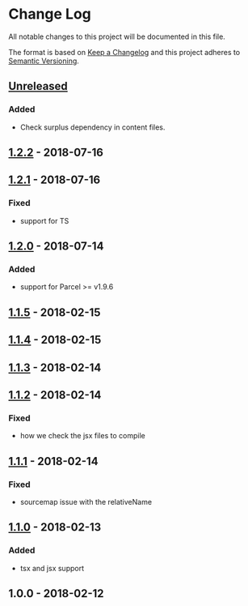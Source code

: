 # Change Log
All notable changes to this project will be documented in this file.

The format is based on [Keep a Changelog](http://keepachangelog.com/)
and this project adheres to [Semantic Versioning](http://semver.org/).

## [Unreleased]
### Added
- Check surplus dependency in content files.

## [1.2.2] - 2018-07-16

## [1.2.1] - 2018-07-16
### Fixed
- support for TS

## [1.2.0] - 2018-07-14
### Added
- support for Parcel >= v1.9.6

## [1.1.5] - 2018-02-15

## [1.1.4] - 2018-02-15

## [1.1.3] - 2018-02-14

## [1.1.2] - 2018-02-14
### Fixed
- how we check the jsx files to compile

## [1.1.1] - 2018-02-14
### Fixed
- sourcemap issue with the relativeName

## [1.1.0] - 2018-02-13
### Added
- tsx and jsx support

## 1.0.0 - 2018-02-12
[Unreleased]: https://github.com/tinchoz49/parcel-plugin-surplus/compare/v1.2.2...HEAD
[1.2.2]: https://github.com/tinchoz49/parcel-plugin-surplus/compare/v1.2.1...v1.2.2
[1.2.1]: https://github.com/tinchoz49/parcel-plugin-surplus/compare/v1.2.0...v1.2.1
[1.2.0]: https://github.com/tinchoz49/parcel-plugin-surplus/compare/v1.1.5...v1.2.0
[1.1.5]: https://github.com/tinchoz49/parcel-plugin-surplus/compare/v1.1.4...v1.1.5
[1.1.4]: https://github.com/tinchoz49/parcel-plugin-surplus/compare/v1.1.3...v1.1.4
[1.1.3]: https://github.com/tinchoz49/parcel-plugin-surplus/compare/v1.1.2...v1.1.3
[1.1.2]: https://github.com/tinchoz49/parcel-plugin-surplus/compare/v1.1.1...v1.1.2
[1.1.1]: https://github.com/tinchoz49/parcel-plugin-surplus/compare/v1.1.0...v1.1.1
[1.1.0]: https://github.com/tinchoz49/parcel-plugin-surplus/compare/v1.0.0...v1.1.0
